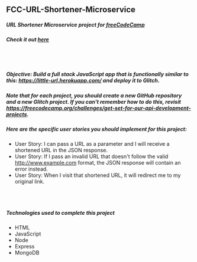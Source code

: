 ## FCC-URL-Shortener-Microservice
##### URL Shortener Microservice project for [freeCodeCamp](https://www.freecodecamp.org/)
##### Check it out [here](https://ash-airport.glitch.me/)

<br/>
<br/>

##### Objective: Build a full stack JavaScript app that is functionally similar to this: https://little-url.herokuapp.com/ and deploy it to Glitch.
##### Note that for each project, you should create a new GitHub repository and a new Glitch project. If you can't remember how to do this, revisit https://freecodecamp.org/challenges/get-set-for-our-api-development-projects.
##### Here are the specific user stories you should implement for this project:
- User Story:  I can pass a URL as a parameter and I will receive a shortened URL in the JSON response.
- User Story: If I pass an invalid URL that doesn't follow the valid http://www.example.com format, the JSON response will contain an error instead.
- User Story: When I visit that shortened URL, it will redirect me to my original link.

<br/>
<br/>

##### Technologies used to complete this project
- HTML
- JavaScript
- Node
- Express
- MongoDB
